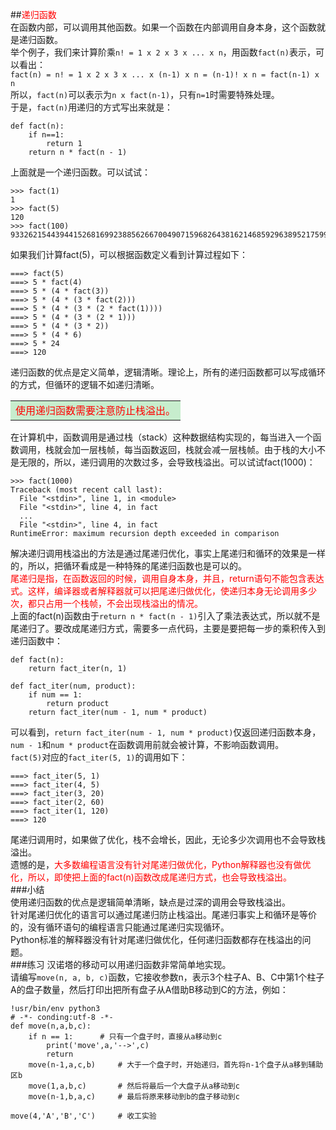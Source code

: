 ##<font color=red>递归函数</font>  
在函数内部，可以调用其他函数。如果一个函数在内部调用自身本身，这个函数就是递归函数。  
举个例子，我们来计算阶乘`n! = 1 x 2 x 3 x ... x n`，用函数`fact(n)`表示，可以看出：  
`fact(n) = n! = 1 x 2 x 3 x ... x (n-1) x n = (n-1)! x n = fact(n-1) x n`  
所以，`fact(n)`可以表示为`n x fact(n-1)`，只有`n=1`时需要特殊处理。  
于是，`fact(n)`用递归的方式写出来就是：  

	def fact(n):
	    if n==1:
	        return 1
	    return n * fact(n - 1)  
上面就是一个递归函数。可以试试：

	>>> fact(1)
	1
	>>> fact(5)
	120
	>>> fact(100)
	93326215443944152681699238856266700490715968264381621468592963895217599993229915608941463976156518286253697920827223758251185210916864000000000000000000000000  
如果我们计算fact(5)，可以根据函数定义看到计算过程如下：

	===> fact(5)
	===> 5 * fact(4)
	===> 5 * (4 * fact(3))
	===> 5 * (4 * (3 * fact(2)))
	===> 5 * (4 * (3 * (2 * fact(1))))
	===> 5 * (4 * (3 * (2 * 1)))
	===> 5 * (4 * (3 * 2))
	===> 5 * (4 * 6)
	===> 5 * 24
	===> 120
递归函数的优点是定义简单，逻辑清晰。理论上，所有的递归函数都可以写成循环的方式，但循环的逻辑不如递归清晰。  
<table><tr><td bgcolor=#C7EDCD><font color=red>使用递归函数需要注意防止栈溢出。</font> </td></tr></table>  
在计算机中，函数调用是通过栈（stack）这种数据结构实现的，每当进入一个函数调用，栈就会加一层栈帧，每当函数返回，栈就会减一层栈帧。由于栈的大小不是无限的，所以，递归调用的次数过多，会导致栈溢出。可以试试fact(1000)：

	>>> fact(1000)
	Traceback (most recent call last):
	  File "<stdin>", line 1, in <module>
	  File "<stdin>", line 4, in fact
	  ...
	  File "<stdin>", line 4, in fact
	RuntimeError: maximum recursion depth exceeded in comparison  
解决递归调用栈溢出的方法是通过尾递归优化，事实上尾递归和循环的效果是一样的，所以，把循环看成是一种特殊的尾递归函数也是可以的。  
<font color=red>尾递归是指，在函数返回的时候，调用自身本身，并且，return语句不能包含表达式。这样，编译器或者解释器就可以把尾递归做优化，使递归本身无论调用多少次，都只占用一个栈帧，不会出现栈溢出的情况。</font>  
上面的fact(n)函数由于`return n * fact(n - 1)`引入了乘法表达式，所以就不是尾递归了。要改成尾递归方式，需要多一点代码，主要是要把每一步的乘积传入到递归函数中：

	def fact(n):
	    return fact_iter(n, 1)
	
	def fact_iter(num, product):
	    if num == 1:
	        return product
	    return fact_iter(num - 1, num * product)  
可以看到，`return fact_iter(num - 1, num * product)`仅返回递归函数本身，`num - 1`和`num * product`在函数调用前就会被计算，不影响函数调用。  
`fact(5)`对应的`fact_iter(5, 1)`的调用如下：

	===> fact_iter(5, 1)
	===> fact_iter(4, 5)
	===> fact_iter(3, 20)
	===> fact_iter(2, 60)
	===> fact_iter(1, 120)
	===> 120  
尾递归调用时，如果做了优化，栈不会增长，因此，无论多少次调用也不会导致栈溢出。  
遗憾的是，<font color=red>大多数编程语言没有针对尾递归做优化，Python解释器也没有做优化，所以，即使把上面的fact(n)函数改成尾递归方式，也会导致栈溢出。</font>  
###小结  
使用递归函数的优点是逻辑简单清晰，缺点是过深的调用会导致栈溢出。  
针对尾递归优化的语言可以通过尾递归防止栈溢出。尾递归事实上和循环是等价的，没有循环语句的编程语言只能通过尾递归实现循环。  
Python标准的解释器没有针对尾递归做优化，任何递归函数都存在栈溢出的问题。  
###练习
汉诺塔的移动可以用递归函数非常简单地实现。  
请编写`move(n, a, b, c)`函数，它接收参数n，表示3个柱子A、B、C中第1个柱子A的盘子数量，然后打印出把所有盘子从A借助B移动到C的方法，例如：

	!usr/bin/env python3
	# -*- conding:utf-8 -*-
	def move(n,a,b,c):
	    if n == 1:      # 只有一个盘子时，直接从a移动到c
	        print('move',a,'-->',c)
	        return
	    move(n-1,a,c,b)     # 大于一个盘子时，开始递归，首先将n-1个盘子从a移到辅助区b
	    move(1,a,b,c)       # 然后将最后一个大盘子从a移动到c
	    move(n-1,b,a,c)     # 最后将原来移动到b的盘子移动到c

	move(4,'A','B','C')     # 收工实验
